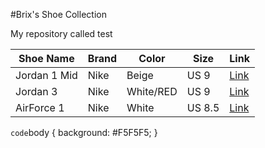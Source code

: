 #Brix's Shoe Collection

My repository called test 

| Shoe Name | Brand | Color | Size | Link |
| --------- | ----- | ----- | ---- | ----- |
|Jordan 1 Mid | Nike| Beige | US 9| [Link](https://image.goat.com/transform/v1/attachments/product_template_additional_pictures/images/060/102/466/original/793318_01.jpg.jpeg?action=crop&width=950) |
|Jordan 3 | Nike | White/RED| US 9 | [Link](https://www.goat.com/sneakers/air-jordan-3-retro-fire-red-2022-dn3707-160) |
| AirForce 1 | Nike | White | US 8.5 | [Link](https://www.goat.com/sneakers/air-force-1-low-07-fresh-dm0211-100) |


`code`body {
  background: #F5F5F5;
}
